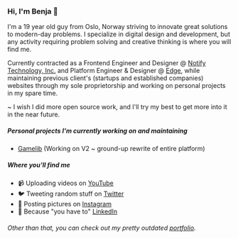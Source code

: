 ### Hi, I'm Benja 👋

I'm a 19 year old guy from Oslo, Norway striving to innovate great solutions to modern-day problems. I specialize in digital design and development, but any activity requiring problem solving and creative thinking is where you will find me.

Currently contracted as a Frontend Engineer and Designer @ <a href="https://notify.me/">Notify Technology, Inc.</a> and Platform Engineer & Designer @ <a href="https://edge.gg/">Edge</a>, while maintaining previous client's (startups and established companies) websites through my sole proprietorship and working on personal projects in my spare time.

~ I wish I did more open source work, and I'll try my best to get more into it in the near future.

##### Personal projects I'm currently working on and maintaining
* <a href="https://gamelib.app/">Gamelib</a> (Working on V2 ~ ground-up rewrite of entire platform)

##### Where you'll find me
* 📹 Uploading videos on <a href="https://youtube.com/benjaminakar/">YouTube</a>
* 🐦 Tweeting random stuff on <a href="https://twitter.com/benjaminakar/">Twitter</a>
* 📸 Posting pictures on <a href="https://instagram.com/benjaminakar">Instagram</a>
* 🤵 Because "you have to" <a href="https://www.linkedin.com/in/benjaminakar/">LinkedIn</a>

###### Other than that, you can check out my pretty outdated <a href="https://benjaminakar.com/">portfolio</a>.
